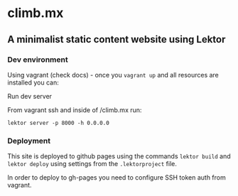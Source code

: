 # climb.mx

## A minimalist static content website using Lektor

### Dev environment

Using vagrant (check docs) - once you ```vagrant up``` and all resources are installed you can:

Run dev server

From vagrant ssh and inside of /climb.mx run:

```lektor server -p 8000 -h 0.0.0.0```

### Deployment

This site is deployed to github pages using the commands ```lektor build``` and ```lektor deploy``` using settings from the ```.lektorproject``` file.

In order to deploy to gh-pages you need to configure SSH token auth from vagrant.
